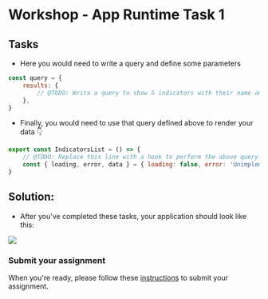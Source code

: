 # Workshop - App Runtime Task 1

## Tasks

* Here you would need to write a query and define some parameters

```js
const query = {
    results: {
        // @TODO: Writa a query to show 5 indicators with their name and description
    },
}
```
* Finally, you would need to use that query defined above to render your data 👇

```js
export const IndicatorsList = () => {
    // @TODO: Replace this line with a hook to perform the above query!
    const { loading, error, data } = { loading: false, error: 'Unimplemented', data: undefined }
}
```
## Solution:

* After you've completed these tasks, your application should look like this:

![](./assets/indicators.png)

### Submit your assignment

When you're ready, please follow these [instructions](../../../resources/GET_STARTED.md#how-to-submit-assignments) to submit your assignment.